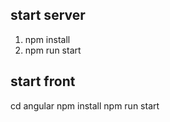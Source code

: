 start server
-------------------
1. npm install
2. npm run start

start front
----------
cd angular
npm install
npm run start

